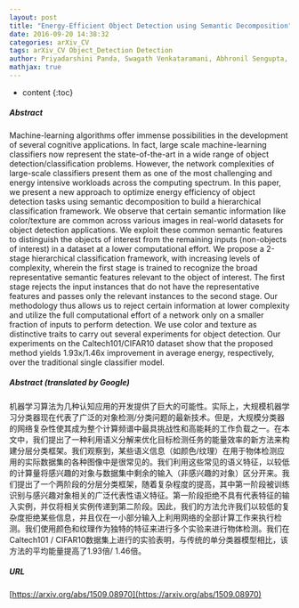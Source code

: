 ```yaml
---
layout: post
title: "Energy-Efficient Object Detection using Semantic Decomposition"
date: 2016-09-20 14:38:32
categories: arXiv_CV
tags: arXiv_CV Object_Detection Detection
author: Priyadarshini Panda, Swagath Venkataramani, Abhronil Sengupta, Anand Raghunathan, Kaushik Roy
mathjax: true
---
```


* content
{:toc}

##### Abstract
Machine-learning algorithms offer immense possibilities in the development of several cognitive applications. In fact, large scale machine-learning classifiers now represent the state-of-the-art in a wide range of object detection/classification problems. However, the network complexities of large-scale classifiers present them as one of the most challenging and energy intensive workloads across the computing spectrum. In this paper, we present a new approach to optimize energy efficiency of object detection tasks using semantic decomposition to build a hierarchical classification framework. We observe that certain semantic information like color/texture are common across various images in real-world datasets for object detection applications. We exploit these common semantic features to distinguish the objects of interest from the remaining inputs (non-objects of interest) in a dataset at a lower computational effort. We propose a 2-stage hierarchical classification framework, with increasing levels of complexity, wherein the first stage is trained to recognize the broad representative semantic features relevant to the object of interest. The first stage rejects the input instances that do not have the representative features and passes only the relevant instances to the second stage. Our methodology thus allows us to reject certain information at lower complexity and utilize the full computational effort of a network only on a smaller fraction of inputs to perform detection. We use color and texture as distinctive traits to carry out several experiments for object detection. Our experiments on the Caltech101/CIFAR10 dataset show that the proposed method yields 1.93x/1.46x improvement in average energy, respectively, over the traditional single classifier model.

##### Abstract (translated by Google)
机器学习算法为几种认知应用的开发提供了巨大的可能性。实际上，大规模机器学习分类器现在代表了广泛的对象检测/分类问题的最新技术。但是，大规模分类器的网络复杂性使其成为整个计算频谱中最具挑战性和高能耗的工作负载之一。在本文中，我们提出了一种利用语义分解来优化目标检测任务的能量效率的新方法来构建分层分类框架。我们观察到，某些语义信息（如颜色/纹理）在用于物体检测应用的实际数据集的各种图像中是很常见的。我们利用这些常见的语义特征，以较低的计算量将感兴趣的对象与数据集中剩余的输入（非感兴趣的对象）区分开来。我们提出了一个两阶段的分层分类框架，随着复杂程度的提高，其中第一阶段被训练识别与感兴趣对象相关的广泛代表性语义特征。第一阶段拒绝不具有代表特征的输入实例，并仅将相关实例传递到第二阶段。因此，我们的方法允许我们以较低的复杂度拒绝某些信息，并且仅在一小部分输入上利用网络的全部计算工作来执行检测。我们使用颜色和纹理作为独特的特征来进行多个实验来进行物体检测。我们在Caltech101 / CIFAR10数据集上进行的实验表明，与传统的单分类器模型相比，该方法的平均能量提高了1.93倍/ 1.46倍。

##### URL
[https://arxiv.org/abs/1509.08970](https://arxiv.org/abs/1509.08970)

